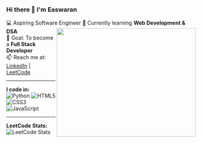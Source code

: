 

### Hi there 👋 I'm Easwaran  
💻 Aspiring Software Engineer 
<img align="right" width="370" height="290" src="https://i.pinimg.com/originals/47/f0/34/47f0342cec72b800463bf003eac1257e.gif">
🌱 Currently learning **Web Development & DSA**  
🎯 Goal: To become a **Full Stack Developer**  
📫 Reach me at: [LinkedIn](https://linkedin.com/in/YOUR_LINK) | [LeetCode](https://leetcode.com/Eshwar26/)

---

**I code in:**  
![Python](https://img.shields.io/badge/-Python-blue?logo=python)
![HTML5](https://img.shields.io/badge/-HTML5-orange?logo=html5)
![CSS3](https://img.shields.io/badge/-CSS3-blue?logo=css3)
![JavaScript](https://img.shields.io/badge/-JavaScript-yellow?logo=javascript)

---

**LeetCode Stats:**  
![LeetCode Stats](https://leetcard.jacoblin.cool/Eshwar26?theme=dark&font=Karma)


